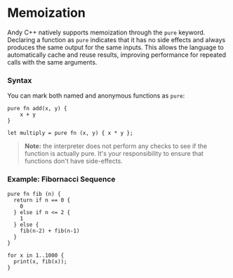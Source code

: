 # Memoization

Andy C++ natively supports memoization through the `pure` keyword. Declaring a function as `pure` indicates that
it has no side effects and always produces the same output for the same inputs. This allows the language to
automatically cache and reuse results, improving performance for repeated calls with the same arguments.

### Syntax

You can mark both named and anonymous functions as `pure`:

```ndc
pure fn add(x, y) {
    x + y
}

let multiply = pure fn (x, y) { x * y };
```

> **Note:** the interpreter does not perform any checks to see if the function is actually pure. It's your
> responsibility to ensure that functions don't have side-effects.

### Example: Fibornacci Sequence

```ndc
pure fn fib (n) {
  return if n == 0 {
    0
  } else if n <= 2 {
    1
  } else {
    fib(n-2) + fib(n-1)
  }
}

for x in 1..1000 {
  print(x, fib(x));
}
```

